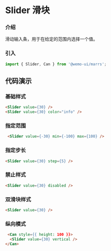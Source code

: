 # Slider 滑块

### 介绍

滑动输入条，用于在给定的范围内选择一个值。

### 引入

```js
import { Slider, Can } from '@wemo-ui/marrs';
```

## 代码演示

### 基础样式

```html
<Slider value={30} />
<Slider value={30} color="info" />
```
### 指定范围

```html
 <Slider value={-30} min={-100} max={100} />
```
### 指定步长

```html
<Slider value={30} step={5} />
```
### 禁止样式

```html
<Slider value={30} disabled />
```
### 双滑块样式

```html
<Slider value={30} />
```
### 纵向模式

```html
 <Can style={{ height: 100 }}>
  <Slider value={30} vertical />
</Can>
```
